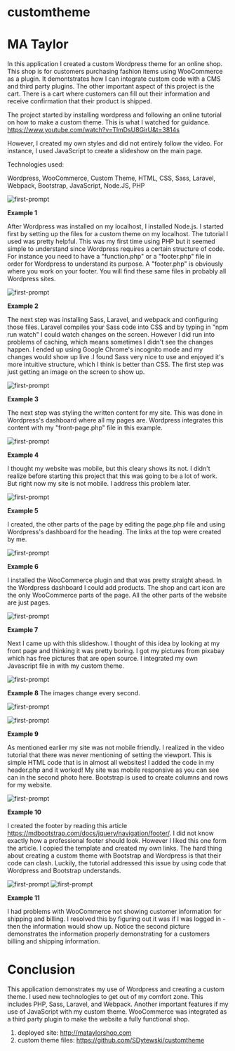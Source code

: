 # customtheme
# MA Taylor 

In this application I created a custom Wordpress theme for an online shop.  This shop is for customers purchasing fashion items using WooCommerce as a plugin.  It demontstrates how I can integrate custom code with a CMS and third party plugins. The other important aspect of this project is the cart. There is a cart where customers can fill out their information and receive confirmation that their product is shipped.

The project started by installing wordpress and following an online tutorial on how to make a custom theme.  This is what I watched for guidance.  
https://www.youtube.com/watch?v=TlmDsU8GirU&t=3814s

However, I created my own styles and did not entirely follow the video. For instance, I used JavaScript to create a slideshow on the main page.

Technologies used:

Wordpress, WooCommerce, Custom Theme, HTML, CSS, Sass, Laravel, Webpack, Bootstrap, JavaScript, Node.JS, PHP


![first-prompt](images/progress0.png)

**Example 1** 

After Wordpress was installed on my localhost, I installed Node.js. I started first by setting up the files for a custom theme on my localhost. The tutorial I used was pretty helpful. This was my first time using PHP but it seemed simple to understand since Wordpress requires a certain structure of code. For instance you need to have a "function.php" or a "footer.php" file in order for Wordpress to understand its purpose. A "footer.php" is obviously where you work on your footer. You will find these same files in probably all Wordpress sites.  

![first-prompt](images/progress1.png)

**Example 2**  

The next step was installing Sass, Laravel, and webpack and configuring those files. Laravel compiles your Sass code into CSS and by typing in "npm run watch" I could watch changes on the screen. However I did run into problems of caching, which means sometimes I didn't see the changes happen. I ended up using Google Chrome's incognito mode and my changes would show up live .I found Sass very nice to use and enjoyed it's more intuitive structure, which I think is better than CSS.  The first step was just getting an image on the screen to show up.

![first-prompt](images/progress3.png)

**Example 3** 

The next step was styling the written content for my site. This was done in Wordpress's dashboard where all my pages are. Wordpress integrates this content with my "front-page.php" file in this example. 

![first-prompt](images/progress4mobile.png)

**Example 4** 

 I thought my website was mobile, but this cleary shows its not. I didn't realize before starting this project that this was going to be a lot of work. But right now my site is not mobile.  I address this problem later.

![first-prompt](images/progress5.png)

**Example 5** 

 I created, the other parts of the page by editing the page.php file and using Wordpress's dashboard for the heading. The links at the top were created by me.

![first-prompt](images/progress6.png)

**Example 6** 

 I installed the WooCommerce plugin and that was pretty straight ahead. In the Wordpress dashboard I could add products. The shop and cart icon are the only WooCommerce parts of the page.  All the other parts of the website are just pages.

![first-prompt](images/progress7.png)

**Example 7** 

 Next I came up with this slideshow.  I thought of this idea by looking at my front page and thinking it was pretty boring. I got my pictures from pixabay which has free pictures that are open source. I integrated my own Javascript file in with my custom theme.

![first-prompt](images/progress8.png)

**Example 8**  The images change every second.


![first-prompt](images/progress9.png)

![first-prompt](images/progress13.png)

**Example 9** 

 As mentioned earlier my site was not mobile friendly. I realized in the video tutorial that there was never mentioning of setting the viewport. This is simple HTML code that is in almost all websites! I added the code in my header.php and it worked! My site was mobile responsive as you can see can in the second photo here.  Bootstrap is used to create columns and rows for my website.

![first-prompt](images/progress10.png)

**Example 10** 

I created the footer by reading this article https://mdbootstrap.com/docs/jquery/navigation/footer/. I did not know exactly how a professional footer should look. However I liked this one form the article. I copied the template and created my own links. The hard thing about creating a custom theme with Bootstrap and Wordpress is that their code can clash. Luckily, the tutorial addressed this issue by using code that Wordpress and Bootstrap understands.

![first-prompt](images/progress12problems2.png)
![first-prompt](images/progress12problems.png)

**Example 11** 

I had problems with WooCommerce not showing customer information for shipping and billing. I resolved this by figuring out it was if I was logged in - then the information would show up. Notice the second picture demonstrates the information properly demonstrating for a customers billing and shipping information.  






# Conclusion
This application demonstrates my use of Wordpress and creating a custom theme. I used new technologies to get out of my comfort zone. This includes PHP, Sass, Laravel, and Webpack. Another important features if my use of JavaScript  with my custom theme. WooCommerce was integrated as a third party plugin to make the website a fully functional shop.

1. deployed site: http://mataylorshop.com
2. custom theme files: https://github.com/SDytewski/customtheme
